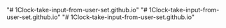 "# 1Clock-take-input-from-user-set.github.io" 
"# 1Clock-take-input-from-user-set.github.io" 
"# 1Clock-take-input-from-user-set.github.io" 
